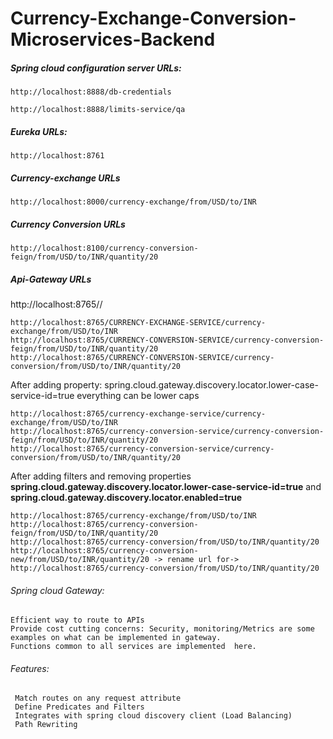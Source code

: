 # Currency-Exchange-Conversion-Microservices-Backend

##### Spring cloud configuration server URLs:

    http://localhost:8888/db-credentials

    http://localhost:8888/limits-service/qa


##### Eureka URLs:

    http://localhost:8761

##### Currency-exchange URLs

    http://localhost:8000/currency-exchange/from/USD/to/INR


##### Currency Conversion URLs

    http://localhost:8100/currency-conversion-feign/from/USD/to/INR/quantity/20

##### Api-Gateway URLs
http://localhost:8765/<name of service from Eureka>/<service URL exposed>

    http://localhost:8765/CURRENCY-EXCHANGE-SERVICE/currency-exchange/from/USD/to/INR
    http://localhost:8765/CURRENCY-CONVERSION-SERVICE/currency-conversion-feign/from/USD/to/INR/quantity/20
    http://localhost:8765/CURRENCY-CONVERSION-SERVICE/currency-conversion/from/USD/to/INR/quantity/20


After adding property: spring.cloud.gateway.discovery.locator.lower-case-service-id=true everything can be lower caps

    http://localhost:8765/currency-exchange-service/currency-exchange/from/USD/to/INR
    http://localhost:8765/currency-conversion-service/currency-conversion-feign/from/USD/to/INR/quantity/20
    http://localhost:8765/currency-conversion-service/currency-conversion/from/USD/to/INR/quantity/20
    
 After adding filters and removing properties **spring.cloud.gateway.discovery.locator.lower-case-service-id=true**  and **spring.cloud.gateway.discovery.locator.enabled=true**
 
    http://localhost:8765/currency-exchange/from/USD/to/INR
    http://localhost:8765/currency-conversion-feign/from/USD/to/INR/quantity/20
    http://localhost:8765/currency-conversion/from/USD/to/INR/quantity/20
    http://localhost:8765/currency-conversion-new/from/USD/to/INR/quantity/20 -> rename url for-> http://localhost:8765/currency-conversion/from/USD/to/INR/quantity/20
    
###### Spring cloud Gateway: 
    Efficient way to route to APIs
    Provide cost cutting concerns: Security, monitoring/Metrics are some examples on what can be implemented in gateway. 
    Functions common to all services are implemented  here.

###### Features:
     Match routes on any request attribute
     Define Predicates and Filters
     Integrates with spring cloud discovery client (Load Balancing)
     Path Rewriting
